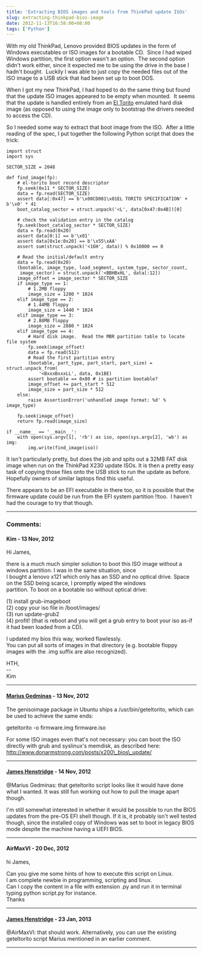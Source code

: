 ```yaml
---
title: 'Extracting BIOS images and tools from ThinkPad update ISOs'
slug: extracting-thinkpad-bios-image
date: 2012-11-13T16:58:00+08:00
tags: ['Python']
---
```


With my old ThinkPad, Lenovo provided BIOS updates in the form of
Windows executables or ISO images for a bootable CD.  Since I had wiped
Windows partition, the first option wasn\'t an option.  The second
option didn\'t work either, since it expected me to be using the drive
in the base I hadn\'t bought.  Luckily I was able to just copy the
needed files out of the ISO image to a USB stick that had been set up to
boot DOS.

When I got my new ThinkPad, I had hoped to do the same thing but found
that the update ISO images appeared to be empty when mounted.  It seems
that the update is handled entirely from an [El
Torito](http://en.wikipedia.org/wiki/El_Torito_%28CD-ROM_standard%29 "El Torito (CD-ROM standard)")
emulated hard disk image (as opposed to using the image only to
bootstrap the drivers needed to access the CD).

So I needed some way to extract that boot image from the ISO.  After a
little reading of the spec, I put together the following Python script
that does the trick:

    import struct
    import sys

    SECTOR_SIZE = 2048

    def find_image(fp):
        # el-torito boot record descriptor
        fp.seek(0x11 * SECTOR_SIZE)
        data = fp.read(SECTOR_SIZE)
        assert data[:0x47] == b'\x00CD001\x01EL TORITO SPECIFICATION' + b'\x0' * 41
        boot_catalog_sector = struct.unpack('<L', data[0x47:0x4B])[0]

        # check the validation entry in the catalog
        fp.seek(boot_catalog_sector * SECTOR_SIZE)
        data = fp.read(0x20)
        assert data[0:1] == b'\x01'
        assert data[0x1e:0x20] == b'\x55\xAA'
        assert sum(struct.unpack('<16H', data)) % 0x10000 == 0

        # Read the initial/default entry
        data = fp.read(0x20)
        (bootable, image_type, load_segment, system_type, sector_count,
         image_sector) = struct.unpack('<BBHBxHL', data[:12])
        image_offset = image_sector * SECTOR_SIZE
        if image_type == 1:
            # 1.2MB floppy
            image_size = 1200 * 1024
        elif image_type == 2:
            # 1.44MB floppy
            image_size = 1440 * 1024
        elif image_type == 3:
            # 2.88MB floppy
            image_size = 2880 * 1024
        elif image_type == 4:
            # Hard disk image.  Read the MBR partition table to locate file system
            fp.seek(image_offset)
            data = fp.read(512)
            # Read the first partition entry
            (bootable, part_type, part_start, part_size) = struct.unpack_from(
                '<BxxxBxxxLL', data, 0x1BE)
            assert bootable == 0x80 # is partition bootable?
            image_offset += part_start * 512
            image_size = part_size * 512
        else:
            raise AssertionError('unhandled image format: %d' % image_type)

        fp.seek(image_offset)
        return fp.read(image_size)

    if __name__ == '__main__':
        with open(sys.argv[1], 'rb') as iso, open(sys.argv[2], 'wb') as img:
            img.write(find_image(iso))

It isn\'t particularly pretty, but does the job and spits out a 32MB
FAT disk image when run on the ThinkPad X230 update ISOs. It is then a
pretty easy task of copying those files onto the USB stick to run the
update as before. Hopefully owners of similar laptops find this
useful.

There appears to be an EFI executable in there too, so it is possible
that the firmware update could be run from the EFI system partition
!!too.  I haven\'t had the courage to try that though.

---
### Comments:
#### Kim - <time datetime="2012-11-13 18:08:34">13 Nov, 2012</time>

Hi James,

there is a much much simpler solution to boot this ISO image without a
windows partition. I was in the same situation, since\
I bought a lenovo x121 which only has an SSD and no optical drive. Space
on the SSD being scarce, I promptly wiped the windows\
partition. To boot on a bootable iso without optical drive:

\(1\) install grub-imageboot\
(2) copy your iso file in /boot/images/\
(3) run update-grub2\
(4) profit! (that is reboot and you will get a grub entry to boot your
iso as-if it had been loaded from a CD).

I updated my bios this way, worked flawlessly.\
You can put all sorts of images in that directory (e.g. bootable floppy
images with the .img suffix are also recognized).

HTH,\
\--\
Kim

---
#### [Marius Gedminas](http://gedmin.as) - <time datetime="2012-11-13 21:13:36">13 Nov, 2012</time>

The genisoimage package in Ubuntu ships a /usr/bin/geteltorito, which
can be used to achieve the same ends:

geteltorito -o firmware.img firmware.iso

For some ISO images even that\'s not necessary: you can boot the ISO
directly with grub and syslinux\'s memdisk, as described here:
http://www.donarmstrong.com/posts/x200\_bios\_update/

---
#### [James Henstridge](http://blogs.gnome.org/jamesh/) - <time datetime="2012-11-14 10:42:23">14 Nov, 2012</time>

\@Marius Gedminas: that geteltorito script looks like it would have done
what I wanted. It was still fun working out how to pull the image apart
though.

I\'m still somewhat interested in whether it would be possible to run
the BIOS updates from the pre-OS EFI shell though. If it is, it probably
isn\'t well tested though, since the installed copy of Windows was set
to boot in legacy BIOS mode despite the machine having a UEFI BIOS.

---
#### AirMaxVI - <time datetime="2012-12-20 00:10:21">20 Dec, 2012</time>

hi James,

Can you give me some hints of how to execute this script on Linux.\
I am complete newbie in programming, scripting and linux.\
Can I copy the content in a file with extension .py and run it in
terminal typing python script.py for instance.\
Thanks

---
#### [James Henstridge](http://blogs.gnome.org/jamesh/) - <time datetime="2013-01-23 11:05:22">23 Jan, 2013</time>

\@AirMaxVI: that should work. Alternatively, you can use the existing
geteltorito script Marius mentioned in an earlier comment.

---
